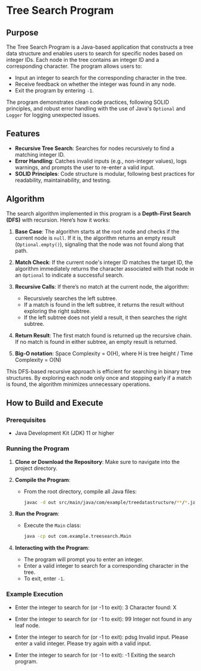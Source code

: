 # Tree Search Program

## Purpose

The Tree Search Program is a Java-based application that constructs a tree data structure and enables users to search for specific nodes based on integer IDs. Each node in the tree contains an integer ID and a corresponding character. The program allows users to:
- Input an integer to search for the corresponding character in the tree.
- Receive feedback on whether the integer was found in any node.
- Exit the program by entering `-1`.

The program demonstrates clean code practices, following SOLID principles, and robust error handling with the use of Java's `Optional` and `Logger` for logging unexpected issues.

## Features
- **Recursive Tree Search**: Searches for nodes recursively to find a matching integer ID.
- **Error Handling**: Catches invalid inputs (e.g., non-integer values), logs warnings, and prompts the user to re-enter a valid input.
- **SOLID Principles**: Code structure is modular, following best practices for readability, maintainability, and testing.

## Algorithm

The search algorithm implemented in this program is a **Depth-First Search (DFS)** with recursion. Here’s how it works:

1. **Base Case**: The algorithm starts at the root node and checks if the current node is `null`. If it is, the algorithm returns an empty result (`Optional.empty()`), signaling that the node was not found along that path.

2. **Match Check**: If the current node's integer ID matches the target ID, the algorithm immediately returns the character associated with that node in an `Optional` to indicate a successful search.

3. **Recursive Calls**: If there’s no match at the current node, the algorithm:
   - Recursively searches the left subtree.
   - If a match is found in the left subtree, it returns the result without exploring the right subtree.
   - If the left subtree does not yield a result, it then searches the right subtree.

4. **Return Result**: The first match found is returned up the recursive chain. If no match is found in either subtree, an empty result is returned.

5. **Big-O notation**: Space Complexity = O(H), where H is tree height / Time Complexity = O(N)


This DFS-based recursive approach is efficient for searching in binary tree structures. By exploring each node only once and stopping early if a match is found, the algorithm minimizes unnecessary operations.
## How to Build and Execute

### Prerequisites

- Java Development Kit (JDK) 11 or higher

### Running the Program

1. **Clone or Download the Repository**: Make sure to navigate into the project directory.

2. **Compile the Program**:
    - From the root directory, compile all Java files:
      ```bash
      javac -d out src/main/java/com/example/treedatastructure/**/*.java
      ```

3. **Run the Program**:
    - Execute the `Main` class:
      ```bash
      java -cp out com.example.treesearch.Main
      ```

4. **Interacting with the Program**:
    - The program will prompt you to enter an integer.
    - Enter a valid integer to search for a corresponding character in the tree.
    - To exit, enter `-1`.
   
### Example Execution
- Enter the integer to search for (or -1 to exit): 3 Character found: X

- Enter the integer to search for (or -1 to exit): 99 Integer not found in any leaf node.

- Enter the integer to search for (or -1 to exit): pdsg Invalid input. Please enter a valid integer. Please try again with a valid input.

- Enter the integer to search for (or -1 to exit): -1 Exiting the search program.